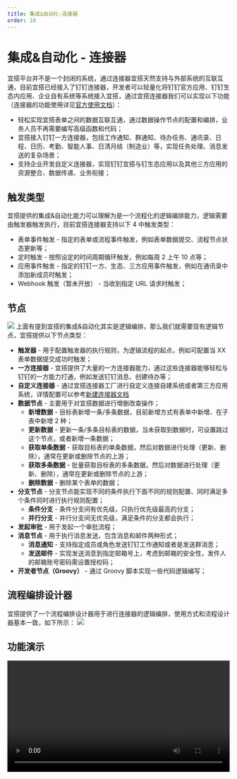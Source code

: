 ```yaml
---
title: 集成&自动化-连接器
order: 10
---
```


# 集成&自动化 - 连接器

宜搭平台并不是一个封闭的系统，通过连接器宜搭天然支持与外部系统的互联互通，目前宜搭已经接入了钉钉连接器，开发者可以轻量化将钉钉官方应用、钉钉生态内应用、企业自有系统等系统接入宜搭，通过宜搭连接器我们可以实现以下功能（连接器的功能使用详见[官方使用文档](https://www.yuque.com/yida/support/zevvr1)）：

- 轻松实现宜搭表单之间的数据互联互通，通过数据操作节点的配置和编排，业务人员不再需要编写高级函数和代码；
- 宜搭接入钉钉一方连接器，包括工作通知、群通知、待办任务、通讯录、日程、日历、考勤、智能人事、日清月结（制造业）等，实现任务处理、消息发送的复杂场景；
- 支持企业开发自定义连接器，实现钉钉宜搭与钉生态应用以及其他三方应用的资源整合、数据传递、业务衔接；

## 触发类型

宜搭提供的集成&自动化能力可以理解为是一个流程化的逻辑编排能力，逻辑需要由触发器触发执行，目前宜搭连接器支持以下 4 中触发类型：

- 表单事件触发 - 指定的表单或流程事件触发，例如表单数据提交、流程节点状态更新等；
- 定时触发 - 按照设定的时间周期循环触发，例如每周 2 上午 10 点等；
- 应用事件触发 - 指定的钉钉一方、生态、三方应用事件触发，例如在通讯录中添加新成员时触发；
- Webhook 触发（暂未开放） - 当收到指定 URL 请求时触发；

## 节点

![](https://img.alicdn.com/imgextra/i2/O1CN01mvhrta1pwF0Qv0MFW_!!6000000005424-2-tps-1918-835.png_.webp)
上面有提到宜搭的集成&自动化其实是逻辑编排，那么我们就需要现有逻辑节点，宜搭提供以下节点类型：

- **触发器** - 用于配置触发器的执行规则，为逻辑流程的起点，例如可配置当 XX 表单数据提交成功时触发；
- **一方连接器** - 宜搭提供了大量的一方连接器能力，通过这些连接器能够轻松与钉钉的一方能力打通，例如发送钉钉消息、创建待办等；
- **自定义连接器** - 通过宜搭连接器工厂进行自定义连接自建系统或者第三方应用系统，详情配置可以参考[新建连接器文档](https://www.yuque.com/yida/support/zevvr1#QgOGY)
- **数据节点** - 主要用于对宜搭数据进行增删改查操作；
  - **新增数据** - 目标表新增一条/多条数据，目前新增方式有表单中新增、在子表中新增 2 种；
  - **更新数据** - 更新一条/多条目标表的数据，当未获取到数据时，可设置跳过这个节点，或者新增一条数据；
  - **获取单条数据** - 获取目标表的单条数据，然后对数据进行处理（更新、删除），通常在更新或删除节点的上游；
  - **获取多条数据** - 批量获取目标表的多条数据，然后对数据进行处理（更新、删除），通常在更新或删除节点的上游；
  - **删除数据** - 删除某个表单的数据；
- **分支节点** - 分支节点能实现不同的条件执行下面不同的规则配置、同时满足多个条件同时进行执行规则配置；
  - **条件分支** - 条件分支间有优先级，只执行优先级最高的分支；
  - **并行分支** - 并行分支间无优先级，满足条件的分支都会执行；
- **发起审批** - 用于发起一个审批流程；
- **消息节点** - 用于执行消息发送，包含消息和邮件两种形式；
  - **消息通知** - 支持指定成员或角色发送钉钉工作通知或者是发送群消息；
  - **发送邮件** - 实现发送消息到指定邮箱号上，考虑到邮箱的安全性，发件人的邮箱账号密码需设置授权码；
- **开发者节点（Groovy）** - 通过 Groovy 脚本实现一些代码逻辑编写；

## 流程编排设计器

宜搭提供了一个流程编排设计器用于进行连接器的逻辑编排，使用方式和流程设计器基本一致，如下所示：
![](https://img.alicdn.com/imgextra/i4/O1CN01hBXtYI20vHxKjTraW_!!6000000006911-2-tps-1918-968.png_.webp)

## 功能演示

<video width="100%" controls>
  <source src="https://cloud.video.taobao.com/play/u/null/p/1/e/6/t/1/d/ud/364735056580.mp4" type="video/mp4"></source>
</video>

